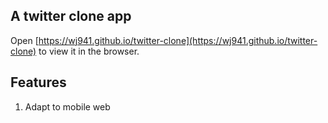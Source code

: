 
## A twitter clone app
Open [https://wj941.github.io/twitter-clone](https://wj941.github.io/twitter-clone) to view it in the browser.

## Features
1. Adapt to mobile web
